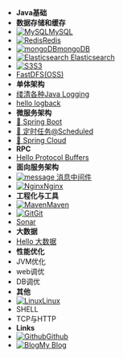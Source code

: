 - **Java基础**
- **数据存储和缓存**
- [![MySQL](https://icongram.jgog.in/devicon/mysql-original.svg?&size=16)MySQL](mysql/readMySQL.md)
- [![Redis](https://icongram.jgog.in/devicon/redis-original.svg?&size=16)Redis](redis/2.readRedis.md)
- [![mongoDB](https://icongram.jgog.in/devicon/mongodb-original.svg?&size=16)mongoDB]( https://redis.io/ )
- [![ **Elasticsearch** ](https://icongram.jgog.in/simple/elasticsearch.svg?&size=16) Elasticsearch]( https://redis.io/ )
- [![S3](https://icongram.jgog.in/devicon/amazonwebservices-original.svg?&size=16)S3]( https://aws.amazon.com/cn/s3/ )
- [FastDFS(OSS)]( https://github.com/happyfish100/fastdfs )
- **单体架构**
- [缕清各种Java Logging](logging/Java-Logging.md)
- [hello logback](logging/logback简单使用.md)
- **微服务架构**  
- [🍃 Spring Boot](springboot/Hello-SpringBoot.md)
- [🍃 定时任务@Scheduled](springboot/Spingboot定时任务@Scheduled.md)
- [🍃 Spring Cloud](https://spring.io/projects/spring-cloud)
- **RPC**
- [Hello Protocol Buffers](rpc/Hello-Protocol-Buffers.md)
- **面向服务架构**
- [![message](https://icongram.jgog.in/clarity/email.svg?&size=16) 消息中间件](message-queue/readMQ.md)
- [![Nginx](https://icongram.jgog.in/devicon/nginx-original.svg?&size=16)Nginx](nginx/nginx.md)
- **工程化与工具**
- [![Maven](https://icongram.jgog.in/fontawesome/maxcdn.svg?&size=16)Maven](logging/logback简单使用.md)
- [![Git](https://icongram.jgog.in/devicon/git-original.svg?&size=16)Git](logging/logback简单使用.md)
- [Sonar](https://www.sonarqube.org/)
- **大数据**
- [Hello 大数据](big-data/Hello-BigData.md)
- **性能优化**
- JVM优化
- web调优
- DB调优
- **其他**
- [![Linux](https://icongram.jgog.in/devicon/linux-original.svg?&size=16)Linux](linux/linux.md)
- SHELL
- TCP与HTTP
- **Links**
- [![Github](https://icongram.jgog.in/simple/github.svg?color=808080&size=16)Github](https://github.com/jhildenbiddle/docsify-tabs)
- [![Blog](https://icongram.jgog.in/simple/aboutme.svg?colored&size=16)My Blog](https://www.lazyegg.net)